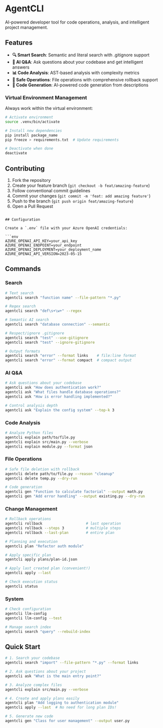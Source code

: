 # AgentCLI

AI-powered developer tool for code operations, analysis, and intelligent project management.

## Features

- **🔍 Smart Search**: Semantic and literal search with .gitignore support
- **🤖 AI Q&A**: Ask questions about your codebase and get intelligent answers
- **📊 Code Analysis**: AST-based analysis with complexity metrics
- **🔄 Safe Operations**: File operations with comprehensive rollback support
- **📝 Code Generation**: AI-powered code generation from descriptions

### Virtual Environment Management

Always work within the virtual environment:

```bash
# Activate environment
source .venv/bin/activate

# Install new dependencies
pip install package_name
pip freeze > requirements.txt  # Update requirements

# Deactivate when done
deactivate
```

## Contributing

1. Fork the repository
2. Create your feature branch (`git checkout -b feat/amazing-feature`)
3. Follow conventional commit guidelines
4. Commit your changes (`git commit -m 'feat: add amazing feature'`)
5. Push to the branch (`git push origin feat/amazing-feature`)
6. Open a Pull Request
```

## Configuration

Create a `.env` file with your Azure OpenAI credentials:

```env
AZURE_OPENAI_API_KEY=your_api_key
AZURE_OPENAI_ENDPOINT=your_endpoint
AZURE_OPENAI_DEPLOYMENT=your_deployment_name
AZURE_OPENAI_API_VERSION=2023-05-15
```

## Commands

### Search
```bash
# Text search
agentcli search "function name" --file-pattern "*.py"

# Regex search
agentcli search "def\s+\w+" --regex

# Semantic AI search
agentcli search "database connection" --semantic

# Respect/ignore .gitignore
agentcli search "test" --use-gitignore
agentcli search "test" --ignore-gitignore

# Output formats
agentcli search "error" --format links    # file:line format
agentcli search "error" --format compact  # compact output
```

### AI Q&A
```bash
# Ask questions about your codebase
agentcli ask "How does authentication work?"
agentcli ask "What files handle database operations?"
agentcli ask "How is error handling implemented?"

# Control analysis depth
agentcli ask "Explain the config system" --top-k 3
```

### Code Analysis
```bash
# Analyze Python files
agentcli explain path/to/file.py
agentcli explain src/main.py --verbose
agentcli explain module.py --format json
```

### File Operations
```bash
# Safe file deletion with rollback
agentcli delete path/to/file.py --reason "cleanup"
agentcli delete temp.py --dry-run

# Code generation
agentcli gen "Function to calculate factorial" --output math.py
agentcli gen "Add error handling" --output existing.py --dry-run
```

### Change Management
```bash
# Rollback operations
agentcli rollback                    # last operation
agentcli rollback --steps 3          # multiple steps
agentcli rollback --last-plan        # entire plan

# Planning and execution
agentcli plan "Refactor auth module"

# Apply specific plan
agentcli apply plans/plan-id.json

# Apply last created plan (convenient!)
agentcli apply --last

# Check execution status
agentcli status
```

### System
```bash
# Check configuration
agentcli llm-config
agentcli llm-config --test

# Manage search index
agentcli search "query" --rebuild-index
```

## Quick Start

```bash
# 1. Search your codebase
agentcli search "import" --file-pattern "*.py" --format links

# 2. Ask questions about your project
agentcli ask "What is the main entry point?"

# 3. Analyze complex files
agentcli explain src/main.py --verbose

# 4. Create and apply plans easily
agentcli plan "Add logging to authentication module"
agentcli apply --last  # No need for long plan IDs!

# 5. Generate new code
agentcli gen "Class for user management" --output user.py
```

